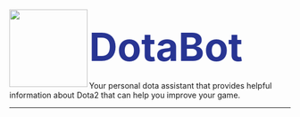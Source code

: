 # <img align="left" src="http://i.imgur.com/P71t0t8.gif" width="140px"><div style="margin-left: 100px; padding-top: 12px; font-size: 70px; padding-top: 25px; color: #283593">DotaBot</div>
Your personal dota assistant that provides helpful information about Dota2 that can help you improve your game.
<hr>
